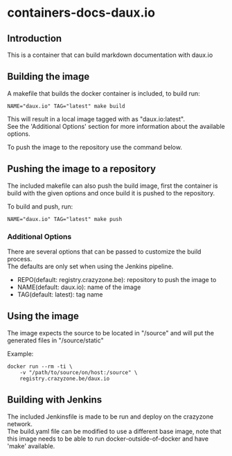 # containers-docs-daux.io

## Introduction

This is a container that can build markdown documentation with daux.io

## Building the image

A makefile that builds the docker container is included, to build run:

```
NAME="daux.io" TAG="latest" make build
```

This will result in a local image tagged with as "daux.io:latest".  
See the 'Additional Options' section for more information about the available options.  

To push the image to the repository use the command below.  

## Pushing the image to a repository

The included makefile can also push the build image, first the container is build with the given options and once build it is pushed to the repository.

To build and push, run:

```
NAME="daux.io" TAG="latest" make push
```

### Additional Options

There are several options that can be passed to customize the build process.  
The defaults are only set when using the Jenkins pipeline.


- REPO(default: registry.crazyzone.be): repository to push the image to
- NAME(default: daux.io): name of the image
- TAG(default: latest): tag name


## Using the image


The image expects the source to be located in "/source" and will put the generated files in "/source/static"

Example:

```
docker run --rm -ti \
    -v "/path/to/source/on/host:/source" \
    registry.crazyzone.be/daux.io
```

## Building with Jenkins

The included Jenkinsfile is made to be run and deploy on the crazyzone network.  
The build.yaml file can be modified to use a different base image, note that this image needs to be able to run docker-outside-of-docker and have 'make' available.